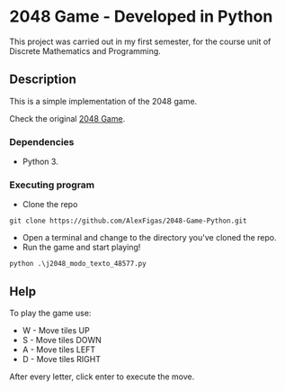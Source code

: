 # 2048 Game - Developed in Python

This project was carried out in my first semester, for the course unit of Discrete Mathematics and Programming.

## Description

This is a simple implementation of the 2048 game. 

Check the original [2048 Game](https://play2048.co/).

### Dependencies

* Python 3.

### Executing program

* Clone the repo 
```
git clone https://github.com/AlexFigas/2048-Game-Python.git
```
* Open a terminal and change to the directory you've cloned the repo.
* Run the game and start playing!
```
python .\j2048_modo_texto_48577.py
```
## Help

To play the game use:
* W - Move tiles UP
* S - Move tiles DOWN
* A - Move tiles LEFT
* D - Move tiles RIGHT

After every letter, click enter to execute the move.
